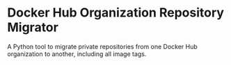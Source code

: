 # Docker Hub Organization Repository Migrator

A Python tool to migrate private repositories from one Docker Hub organization to another, including all image tags.